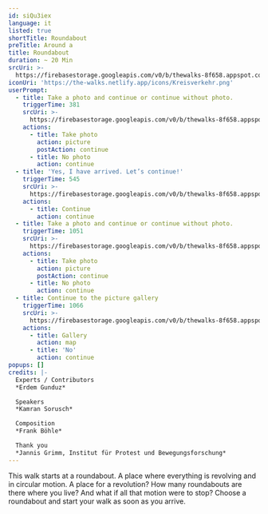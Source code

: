 ```yaml
---
id: siQu3iex
language: it
listed: true
shortTitle: Roundabout
preTitle: Around a
title: Roundabout
duration: ~ 20 Min
srcUri: >-
  https://firebasestorage.googleapis.com/v0/b/thewalks-8f658.appspot.com/o/mp3%2Fv0%2Fen_siQu3iex%2Fen_siQu3iex.mp3?alt=media&token=257bd656-0a3f-4cc9-a787-ebee8f139a41
iconUri: 'https://the-walks.netlify.app/icons/Kreisverkehr.png'
userPrompt:
  - title: Take a photo and continue or continue without photo.
    triggerTime: 381
    srcUri: >-
      https://firebasestorage.googleapis.com/v0/b/thewalks-8f658.appspot.com/o/mp3%2Fv0%2Fde_siQu3iex%2Fde_siQu3iex_loop_1.mp3?alt=media&token=b61e87ce-8b2a-4487-9228-48aea41ef080
    actions:
      - title: Take photo
        action: picture
        postAction: continue
      - title: No photo
        action: continue
  - title: 'Yes, I have arrived. Let’s continue!'
    triggerTime: 545
    srcUri: >-
      https://firebasestorage.googleapis.com/v0/b/thewalks-8f658.appspot.com/o/mp3%2Fv0%2Fde_siQu3iex%2Fde_siQu3iex_loop_2.mp3?alt=media&token=526b31b3-a79b-471e-8211-1135f7bf2ed2
    actions:
      - title: Continue
        action: continue
  - title: Take a photo and continue or continue without photo.
    triggerTime: 1051
    srcUri: >-
      https://firebasestorage.googleapis.com/v0/b/thewalks-8f658.appspot.com/o/mp3%2Fv0%2Fde_siQu3iex%2Fde_siQu3iex_loop_3.mp3?alt=media&token=50af56ea-017f-4069-b055-350c10ac56aa
    actions:
      - title: Take photo
        action: picture
        postAction: continue
      - title: No photo
        action: continue
  - title: Continue to the picture gallery
    triggerTime: 1066
    srcUri: >-
      https://firebasestorage.googleapis.com/v0/b/thewalks-8f658.appspot.com/o/static%2Fmedias%2Fmulti_Zeubeel8_loop.mp3?alt=media&token=88349085-3303-48b9-bdc6-fd7b09519a26
    actions:
      - title: Gallery
        action: map
      - title: 'No'
        action: continue
popups: []
credits: |-
  Experts / Contributors
  *Erdem Gunduz*

  Speakers
  *Kamran Sorusch*

  Composition
  *Frank Böhle*

  Thank you
  *Jannis Grimm, Institut für Protest und Bewegungsforschung*
---
```

This walk starts at a roundabout. A place where everything is revolving and in circular motion. A place for a revolution? How many roundabouts are there where you live? And what if all that motion were to stop? Choose a roundabout and start your walk as soon as you arrive.
